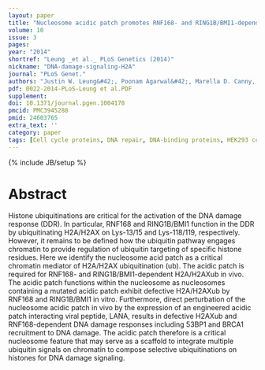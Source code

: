 ```yaml
---
layout: paper
title: "Nucleosome acidic patch promotes RNF168- and RING1B/BMI1-dependent H2AX and H2A ubiquitination and DNA damage signaling."
volume: 10
issue: 3
pages:
year: "2014"
shortref: "Leung _et al._ PLoS Genetics (2014)"
nickname: "DNA-damage-signaling-H2A"
journal: "PLoS Genet."
authors: "Justin W. Leung&#42;, Poonam Agarwal&#42;, Marella D. Canny, Fade Gong, Aaron D. Robison, Ilya J. Finkelstein, Daniel Durocher & Kyle M. Miller (&#42; co-first authors) "
pdf: 0022-2014-PLoS-Leung et al.PDF
supplement:
doi: 10.1371/journal.pgen.1004178
pmcid: PMC3945288
pmid: 24603765
extra_text: ''
category: paper
tags: [Cell cycle proteins, DNA repair, DNA-binding proteins, HEK293 cells, Nucleosomes, Ubiquitin]
---
```

{% include JB/setup %}

# Abstract

Histone ubiquitinations are critical for the activation of the DNA damage response (DDR). In particular, RNF168 and RING1B/BMI1 function in the DDR by ubiquitinating H2A/H2AX on Lys-13/15 and Lys-118/119, respectively. However, it remains to be defined how the ubiquitin pathway engages chromatin to provide regulation of ubiquitin targeting of specific histone residues. Here we identify the nucleosome acid patch as a critical chromatin mediator of H2A/H2AX ubiquitination (ub). The acidic patch is required for RNF168- and RING1B/BMI1-dependent H2A/H2AXub in vivo. The acidic patch functions within the nucleosome as nucleosomes containing a mutated acidic patch exhibit defective H2A/H2AXub by RNF168 and RING1B/BMI1 in vitro. Furthermore, direct perturbation of the nucleosome acidic patch in vivo by the expression of an engineered acidic patch interacting viral peptide, LANA, results in defective H2AXub and RNF168-dependent DNA damage responses including 53BP1 and BRCA1 recruitment to DNA damage. The acidic patch therefore is a critical nucleosome feature that may serve as a scaffold to integrate multiple ubiquitin signals on chromatin to compose selective ubiquitinations on histones for DNA damage signaling.

